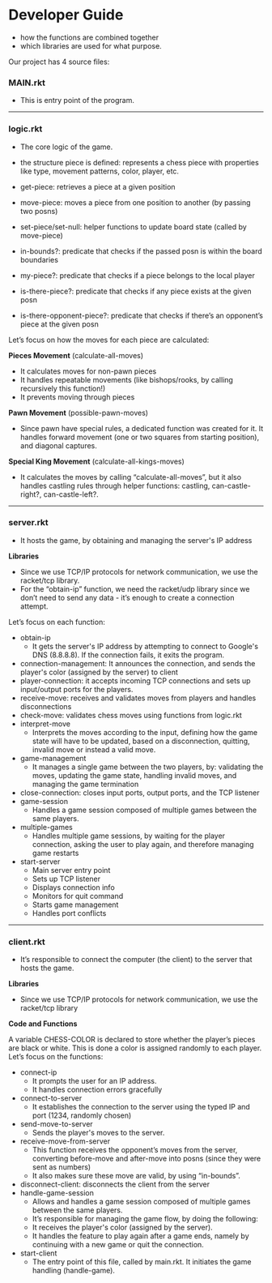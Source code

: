 # Developer Guide

- how the functions are combined together
- which libraries are used for what purpose.

Our project has 4 source files: 

### MAIN.rkt

- This is entry point of the program.

---

### logic.rkt

- The core logic of the game.
- the structure piece is defined: represents a chess piece with properties like type, movement patterns, color, player, etc.

- get-piece: retrieves a piece at a given position
- move-piece: moves a piece from one position to another (by passing two posns)
- set-piece/set-null: helper functions to update board state (called by move-piece)
- in-bounds?: predicate that checks if the passed posn is within the board boundaries
- my-piece?: predicate that checks if a piece belongs to the local player
- is-there-piece?: predicate that checks if any piece exists at the given posn
- is-there-opponent-piece?: predicate that checks if there’s an opponent’s piece at the given posn

Let’s focus on how the moves for each piece are calculated: 

**Pieces Movement** (calculate-all-moves)

- It calculates moves for non-pawn pieces
- It handles repeatable movements (like bishops/rooks, by calling recursively this function!)
- It prevents moving through pieces

**Pawn Movement** (possible-pawn-moves)

- Since pawn have special rules, a dedicated function was created for it. It handles forward movement (one or two squares from starting position), and diagonal captures.

**Special King Movement** (calculate-all-kings-moves)

- It calculates the moves by calling “calculate-all-moves”, but it also handles castling rules through helper functions: castling, can-castle-right?, can-castle-left?.

---

### server.rkt

- It hosts the game, by obtaining and managing the server's IP address

**Libraries**

- Since we use TCP/IP protocols for network communication, we use the racket/tcp library.
- For the “obtain-ip” function, we need the racket/udp library since we don’t need to send any data - it’s enough to create a connection attempt.

Let’s focus on each function:

- obtain-ip
    - It gets the server's IP address by attempting to connect to Google's DNS (8.8.8.8). If the connection fails, it exits the program.
- connection-management: It announces the connection, and sends the player's color (assigned by the server) to client
- player-connection: it accepts incoming TCP connections and sets up input/output ports for the players.
- receive-move: receives and validates moves from players and handles disconnections
- check-move: validates chess moves using functions from logic.rkt
- interpret-move
    - Interprets the moves according to the input, defining how the game state will have to be updated, based on a disconnection, quitting, invalid move or instead a valid move.
- game-management
    - It manages a single game between the two players, by: validating the moves, updating the game state, handling invalid moves, and managing the game termination
- close-connection: closes input ports, output ports, and the TCP listener
- game-session
    - Handles a game session composed of multiple games between the same players.
- multiple-games
    - Handles multiple game sessions, by waiting for the player connection, asking the user to play again, and therefore managing game restarts
- start-server
    - Main server entry point
    - Sets up TCP listener
    - Displays connection info
    - Monitors for quit command
    - Starts game management
    - Handles port conflicts

---

### client.rkt

- It’s responsible to connect the computer (the client) to the server that hosts the game.

**Libraries**

- Since we use TCP/IP protocols for network communication, we use the racket/tcp library

**Code and Functions**

A variable CHESS-COLOR is declared to store whether the player’s pieces are black or white. This is done a color is assigned randomly to each player. Let’s focus on the functions: 

- connect-ip
    - It prompts the user for an IP address.
    - It handles connection errors gracefully
- connect-to-server
    - It establishes the connection to the server using the typed IP and port (1234, randomly chosen)
- send-move-to-server
    - Sends the player's moves to the server.
- receive-move-from-server
    - This function receives the opponent’s moves from the server, converting before-move and after-move into posns (since they were sent as numbers)
    - It also makes sure these move are valid, by using “in-bounds”.
- disconnect-client: disconnects the client from the server
- handle-game-session
   - Allows and handles a game session composed of multiple games between the same players.
   - It’s responsible for managing the game flow, by doing the following:
    - It receives the player's color (assigned by the server).
    - It handles the feature to play again after a game ends, namely by continuing with a new game or quit the connection.
- start-client
    - The entry point of this file, called by main.rkt. It initiates the game handling (handle-game).